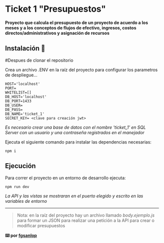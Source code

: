 # Ticket 1 "Presupuestos"

__Proyecto que calcula el presupuesto de un proyecto de acuerdo a los meses y a los conceptos de flujos de efectivo, ingresos, costos directos/administrativos y asignación de recursos__

## Instalación 🔧

#Despues de clonar el repositorio

Crea un archivo .ENV en la raíz del proyecto para configurar los parametros de despliegue...

```
HOST='localhost'
PORT=
WHITELIST=[]
DB_HOST='localhost'
DB_PORT=1433
DB_USER=
DB_PASS=
DB_NAME='ticket_1'
SECRET_KEY= <clave para creación jwt>
```
_Es necesario crear una base de datos con el nombre 'ticket_1' en SQL Server con un usuario y una contraseña registrados en el manejador_

Ejecuta el siguiente comando para instalar las dependencias necesarias:

```
npm i
```

## Ejecución

Para correr el proyecto en un entorno de desarrollo ejecuta:

```
npm run dev
```

_La API y las vistas se mostraran en el puerto elegido y escrito en las variables de entorno_

***
> Nota: en la raíz del proyecto hay un archivo llamado _body.ejemplo.js_ para formar un JSON para realizar una petición a la API para crear o modificar presupuestos

__⌨️ por [fgsanlop](https://github.com/fgsanlop)__
